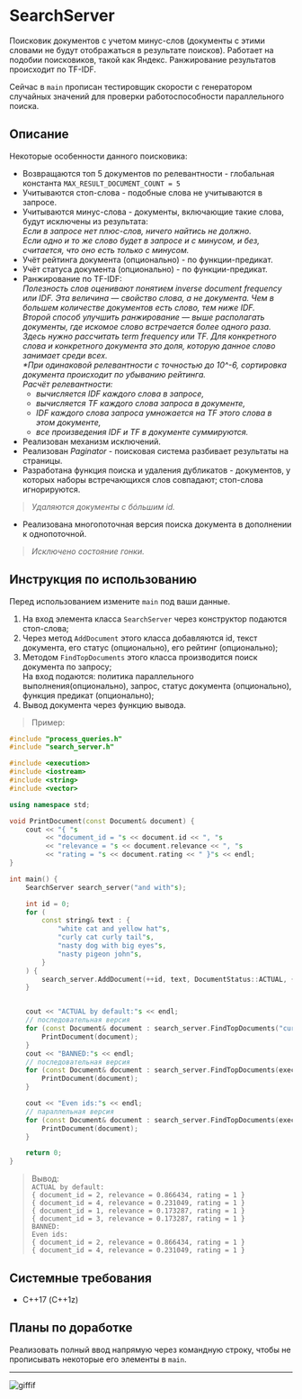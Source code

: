 # SearchServer
Поисковик документов с учетом минус-слов (документы с этими словами не будут отображаться в результате поисков). Работает на подобии поисковиков, такой как Яндекс. Ранжирование результатов происходит по TF-IDF.  
  
Сейчас в `main` прописан тестировщик скорости с генератором случайных значений для проверки работоспособности параллельного поиска.
## Описание
Некоторые особенности данного поисковика:
* Возвращаются топ 5 документов по релевантности - глобальная константа `MAX_RESULT_DOCUMENT_COUNT = 5`
* Учитываются стоп-слова - подобные слова не учитываются в запросе.
* Учитываются минус-слова - документы, включающие такие слова, будут исключены из результата:  
_Если в запросе нет плюс-слов, ничего найтись не должно._  
_Если одно и то же слово будет в запросе и с минусом, и без, считается, что оно есть только с минусом._
* Учёт рейтинга документа (опционально) - по функции-предикат.
* Учёт статуса документа (опционально) - по функции-предикат.
* Ранжирование по TF-IDF:  
_Полезность слов оценивают понятием inverse document frequency или IDF. Эта величина — свойство слова, а не документа. Чем в большем количестве документов есть слово, тем ниже IDF._  
_Второй способ улучшить ранжирование — выше располагать документы, где искомое слово встречается более одного раза. Здесь нужно рассчитать term frequency или TF. Для конкретного слова и конкретного документа это доля, которую данное слово занимает среди всех._  
_*При одинаковой релевантности с точностью до 10^-6, сортировка документа происходит по убыванию рейтинга._  
_Расчёт релевантности:_  
    * _вычисляется IDF каждого слова в запросе,_
    * _вычисляется TF каждого слова запроса в документе,_
    * _IDF каждого слова запроса умножается на TF этого слова в этом документе,_
    * _все произведения IDF и TF в документе суммируются._  
* Реализован механизм исключений.
* Реализован *Paginator* - поисковая система разбивает результаты на страницы.
* Разработана функция поиска и удаления дубликатов - документов, у которых наборы встречающихся слов совпадают; стоп-слова игнорируются.
> _Удаляются документы с бóльшим id._
* Реализована многопоточная версия поиска документа в дополнении к однопоточной.  
> _Исключено состояние гонки._
## Инструкция по использованию
Перед использованием измените `main` под ваши данные.
1. На вход элемента класса `SearchServer` через конструктор подаются стоп-слова;
2. Через метод `AddDocument` этого класса добавляются id, текст документа, его статус (опционально), его рейтинг (опционально);
3. Методом `FindTopDocuments` этого класса производится поиск документа по запросу;  
На вход подаются: политика параллельного выполнения(опционально), запрос, статус документа (опционально), функция предикат (опционально);
4. Вывод документа через функцию вывода.  
> Пример:
```c++
#include "process_queries.h"
#include "search_server.h"

#include <execution>
#include <iostream>
#include <string>
#include <vector>

using namespace std;

void PrintDocument(const Document& document) {
    cout << "{ "s
         << "document_id = "s << document.id << ", "s
         << "relevance = "s << document.relevance << ", "s
         << "rating = "s << document.rating << " }"s << endl;
}

int main() {
    SearchServer search_server("and with"s);

    int id = 0;
    for (
        const string& text : {
            "white cat and yellow hat"s,
            "curly cat curly tail"s,
            "nasty dog with big eyes"s,
            "nasty pigeon john"s,
        }
    ) {
        search_server.AddDocument(++id, text, DocumentStatus::ACTUAL, {1, 2});
    }


    cout << "ACTUAL by default:"s << endl;
    // последовательная версия
    for (const Document& document : search_server.FindTopDocuments("curly nasty cat"s)) {
        PrintDocument(document);
    }
    cout << "BANNED:"s << endl;
    // последовательная версия
    for (const Document& document : search_server.FindTopDocuments(execution::seq, "curly nasty cat"s, DocumentStatus::BANNED)) {
        PrintDocument(document);
    }

    cout << "Even ids:"s << endl;
    // параллельная версия
    for (const Document& document : search_server.FindTopDocuments(execution::par, "curly nasty cat"s, [](int document_id, DocumentStatus status, int rating) { return document_id % 2 == 0; })) {
        PrintDocument(document);
    }

    return 0;
}
```
> Вывод:  
> `ACTUAL by default:`  
> `{ document_id = 2, relevance = 0.866434, rating = 1 }`  
> `{ document_id = 4, relevance = 0.231049, rating = 1 }`  
> `{ document_id = 1, relevance = 0.173287, rating = 1 }`  
> `{ document_id = 3, relevance = 0.173287, rating = 1 }`  
> `BANNED:`  
> `Even ids:`  
> `{ document_id = 2, relevance = 0.866434, rating = 1 }`  
> `{ document_id = 4, relevance = 0.231049, rating = 1 }`
## Системные требования
- С++17 (C++1z)
## Планы по доработке
Реализовать полный ввод напрямую через командную строку, чтобы не прописывать некоторые его элементы в `main`.
***
![giffif](https://user-images.githubusercontent.com/93004994/164434944-d2e29257-6f92-4aae-a542-ecb36bd52df1.gif)
